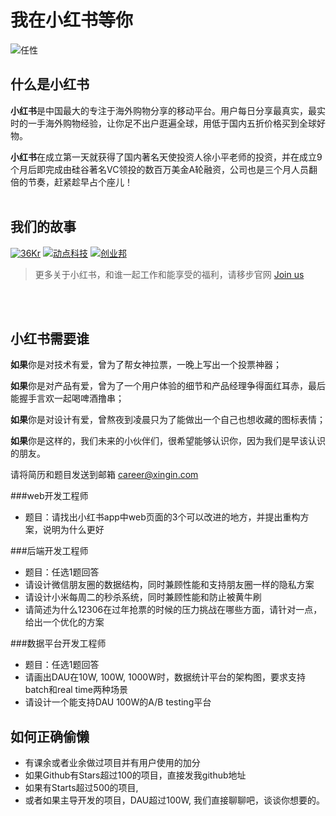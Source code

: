 # 我在小红书等你

![任性](http://s4.xiaohongshu.com/static/huati/7c37bbbf76660d777b01bc2e1f735d8f.jpg?s=1420018319)

## 什么是小红书

**小红书**是中国最大的专注于海外购物分享的移动平台。用户每日分享最真实，最实时的一手海外购物经验，让你足不出户逛遍全球，用低于国内五折价格买到全球好物。

**小红书**在成立第一天就获得了国内著名天使投资人徐小平老师的投资，并在成立9个月后即完成由硅谷著名VC领投的数百万美金A轮融资，公司也是三个月人员翻倍的节奏，赶紧趁早占个座儿！
<br>
<br>

## 我们的故事
[![36Kr](http://s4.xiaohongshu.com/static/img/join/icons/1.png?s=1422528597)](http://www.36kr.com/p/208354.html)
[![动点科技](http://s4.xiaohongshu.com/static/img/join/icons/2.png?s=1422528597)](http://cn.technode.com/post/2014-01-21/xiaohongshu/391605425/)
[![创业邦](http://s4.xiaohongshu.com/static/img/join/icons/3.png?s=1422528597)](http://www.cnreaders.com/cyb/43425.html)

> 更多关于小红书，和谁一起工作和能享受的福利，请移步官网 [Join us](http://www.xiaohongshu.com/join)

<br>
<br>

## 小红书需要谁

**如果**你是对技术有爱，曾为了帮女神拉票，一晚上写出一个投票神器；

**如果**你是对产品有爱，曾为了一个用户体验的细节和产品经理争得面红耳赤，最后能握手言欢一起喝啤酒撸串；

**如果**你是对设计有爱，曾熬夜到凌晨只为了能做出一个自己也想收藏的图标表情；

**如果**你是这样的，我们未来的小伙伴们，很希望能够认识你，因为我们是早该认识的朋友。

请将简历和题目发送到邮箱 career@xingin.com

###web开发工程师

- 题目：请找出小红书app中web页面的3个可以改进的地方，并提出重构方案，说明为什么更好

###后端开发工程师

- 题目：任选1题回答
- 请设计微信朋友圈的数据结构，同时兼顾性能和支持朋友圈一样的隐私方案
- 请设计小米每周二的秒杀系统，同时兼顾性能和防止被黄牛刷
- 请简述为什么12306在过年抢票的时候的压力挑战在哪些方面，请针对一点，给出一个优化的方案

###数据平台开发工程师

- 题目：任选1题回答
- 请画出DAU在10W, 100W, 1000W时，数据统计平台的架构图，要求支持batch和real time两种场景
- 请设计一个能支持DAU 100W的A/B testing平台


## 如何正确偷懒

- 有课余或者业余做过项目并有用户使用的加分
- 如果Github有Stars超过100的项目，直接发我github地址
- 如果有Starts超过500的项目, 
- 或者如果主导开发的项目，DAU超过100W, 我们直接聊聊吧，谈谈你想要的。
